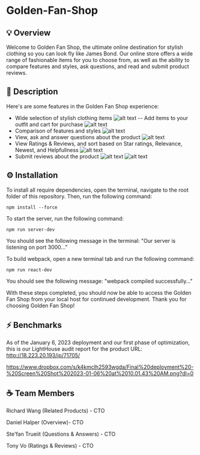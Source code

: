 # Golden-Fan-Shop

## 💡 Overview
Welcome to Golden Fan Shop, the ultimate online destination for stylish clothing so you can look fly like James Bond. Our online store offers a wide range of fashionable items for you to choose from, as well as the ability to compare features and styles, ask questions, and read and submit product reviews.

## 📖 Description
Here's are some features in the Golden Fan Shop experience:

- Wide selection of stylish clothing items
![alt text](https://res.cloudinary.com/djfpzruso/image/upload/v1673126865/Golden%20Fan%20Shop%20Images/Screen_Shot_2023-01-07_at_2.27.15_PM_hxckwf.png)
-- Add items to your outfit and cart for purchase
![alt text](https://res.cloudinary.com/djfpzruso/image/upload/v1673126932/Golden%20Fan%20Shop%20Images/Screen_Shot_2023-01-07_at_2.28.16_PM_b5j5tr.png)
- Comparison of features and styles
![alt text](https://res.cloudinary.com/djfpzruso/image/upload/v1673126619/Golden%20Fan%20Shop%20Images/Screen_Shot_2023-01-07_at_2.23.29_PM_ua8pj0.png)
- View, ask and answer questions about the product
![alt text](https://res.cloudinary.com/djfpzruso/image/upload/v1673126427/Golden%20Fan%20Shop%20Images/Screen_Shot_2023-01-07_at_2.13.30_PM_al62jl.png)
- View Ratings & Reviews, and sort based on Star ratings, Relevance, Newest, and Helpfullness
![alt text](https://res.cloudinary.com/djfpzruso/image/upload/v1673126426/Golden%20Fan%20Shop%20Images/Screen_Shot_2023-01-07_at_2.15.36_PM_pcpdws.png)
- Submit reviews about the product
![alt text](https://res.cloudinary.com/djfpzruso/image/upload/v1673126428/Golden%20Fan%20Shop%20Images/Screen_Shot_2023-01-07_at_2.16.29_PM_zwmefu.png)
![alt text](https://res.cloudinary.com/djfpzruso/image/upload/v1673126431/Golden%20Fan%20Shop%20Images/Screen_Shot_2023-01-07_at_2.16.50_PM_x7aa6m.png)




## ⚙️ Installation
To install all require dependencies, open the terminal, navigate to the root folder of this repository. Then, run the following command:

  `npm install --force`

To start the server, run the following command:

  `npm run server-dev`

You should see the following message in the terminal: "Our server is listening on port 3000..."

To build webpack, open a new terminal tab and run the following command:

  `npm run react-dev`

You should see the following message: "webpack <version> compiled successfully..."

With these steps completed, you should now be able to access the Golden Fan Shop from your local host for continued development. Thank you for choosing Golden Fan Shop!

## ⚡️ Benchmarks
As of the January 6, 2023 deployment and our first phase of optimization, this is our LightHouse audit report for the product URL: http://18.223.20.193/ip/71705/

  https://www.dropbox.com/s/k4kmclh2593wgda/Final%20deployment%20-%20Screen%20Shot%202023-01-06%20at%2010.01.43%20AM.png?dl=0


## ☕ Team Members
Richard Wang (Related Products) - CTO

Daniel Halper (Overview)- CTO

Ste'fan Trueiit (Questions & Answers) - CTO

Tony Vo (Ratings & Reviews) - CTO

